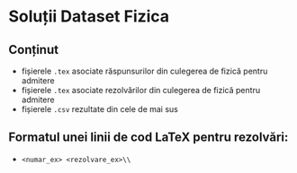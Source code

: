 # Soluții Dataset Fizica

## Conținut 

- fișierele `.tex` asociate răspunsurilor din culegerea de fizică pentru admitere
- fișierele `.tex` asociate rezolvărilor din culegerea de fizică pentru admitere
- fișierele `.csv` rezultate din cele de mai sus

## Formatul unei linii de cod LaTeX pentru rezolvări:

- `<numar_ex> <rezolvare_ex>\\`